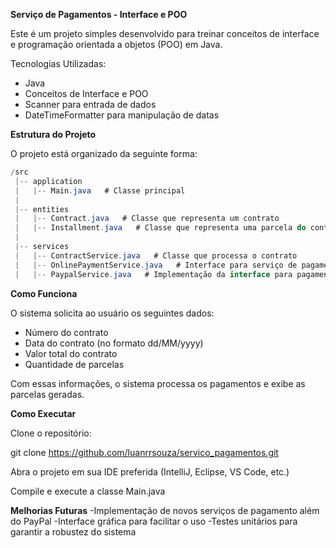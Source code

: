 **Serviço de Pagamentos - Interface e POO**

Este é um projeto simples desenvolvido para treinar conceitos de interface e programação orientada a objetos (POO) em Java.

Tecnologias Utilizadas:
 - Java
 - Conceitos de Interface e POO
 - Scanner para entrada de dados
 - DateTimeFormatter para manipulação de datas

**Estrutura do Projeto**

O projeto está organizado da seguinte forma:

```java
/src
 |-- application
 |   |-- Main.java   # Classe principal
 |
 |-- entities
 |   |-- Contract.java   # Classe que representa um contrato
 |   |-- Installment.java   # Classe que representa uma parcela do contrato
 |
 |-- services
 |   |-- ContractService.java   # Classe que processa o contrato
 |   |-- OnlinePaymentService.java   # Interface para serviço de pagamento online
 |   |-- PaypalService.java   # Implementação da interface para pagamentos via PayPal

```
**Como Funciona**

O sistema solicita ao usuário os seguintes dados:
 - Número do contrato
 - Data do contrato (no formato dd/MM/yyyy)
 - Valor total do contrato
 - Quantidade de parcelas

Com essas informações, o sistema processa os pagamentos e exibe as parcelas geradas.

**Como Executar**

Clone o repositório:

 git clone https://github.com/luanrrsouza/servico_pagamentos.git

Abra o projeto em sua IDE preferida (IntelliJ, Eclipse, VS Code, etc.)

Compile e execute a classe Main.java

**Melhorias Futuras**
 -Implementação de novos serviços de pagamento além do PayPal
 -Interface gráfica para facilitar o uso
 -Testes unitários para garantir a robustez do sistema
